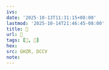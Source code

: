 ```yaml
---
ivs:
date: '2025-10-13T11:31:15+08:00'
lastmod: '2025-10-14T21:46:45-08:00'
title: 󰨲
url: 󰨲
tags: [𦪇, 𦪇]
hex: 
src: GHZR, DCCV
note:
---
```

